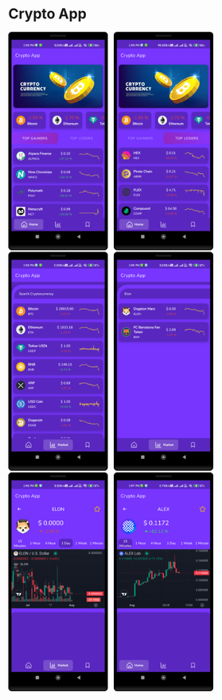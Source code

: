 ﻿# Crypto App

<div>
  <img  src="crypto1.png" alt="screenshot1" width =200 />
 &nbsp
 <img  src="crypto2.png" alt="screenshot2" width =200 />
  &nbsp
 <img  src="crypto3.png" alt="screenshot3" width =200 />
  &nbsp
 <img  src="crypto4.png" alt="screenshot4" width =200 />
  &nbsp
 <img  src="crypto5.png" alt="screenshot5" width =200 />
  &nbsp
 <img  src="crypto6.png" alt="screenshot6" width =200 />
 &nbsp
</div>

